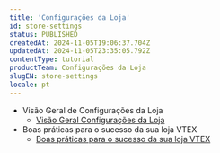 ```yaml
---
title: 'Configurações da Loja'
id: store-settings
status: PUBLISHED
createdAt: 2024-11-05T19:06:37.704Z
updatedAt: 2024-11-05T23:35:05.792Z
contentType: tutorial
productTeam: Configurações da Loja
slugEN: store-settings
locale: pt
---
```


- Visão Geral de Configurações da Loja
    - [Visão Geral Configurações da Loja](/pt/docs/tutorials/visao-geral-configuracoes-da-loja)
- Boas práticas para o sucesso da sua loja VTEX
    - [Boas práticas para o sucesso da sua loja VTEX](/pt/docs/tutorials/boas-praticas-para-o-sucesso-da-sua-loja-vtex)
